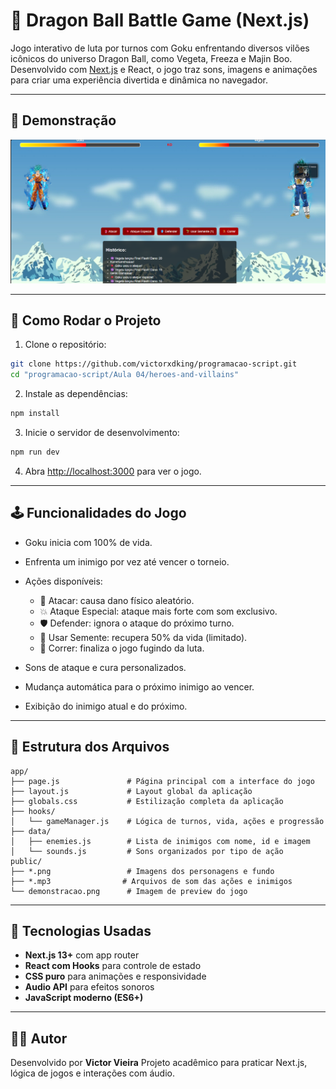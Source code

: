 # 🐉 Dragon Ball Battle Game (Next.js)

Jogo interativo de luta por turnos com Goku enfrentando diversos vilões icônicos do universo Dragon Ball, como Vegeta, Freeza e Majin Boo. Desenvolvido com [Next.js](https://nextjs.org) e React, o jogo traz sons, imagens e animações para criar uma experiência divertida e dinâmica no navegador.

---

## 📸 Demonstração

![Demonstração do Jogo](./public/demonstracao.png)

---

## 🚀 Como Rodar o Projeto

1. Clone o repositório:

```bash
git clone https://github.com/victorxdking/programacao-script.git
cd "programacao-script/Aula 04/heroes-and-villains"
````

2. Instale as dependências:

```bash
npm install
```

3. Inicie o servidor de desenvolvimento:

```bash
npm run dev
```

4. Abra [http://localhost:3000](http://localhost:3000) para ver o jogo.

---

## 🕹️ Funcionalidades do Jogo

* Goku inicia com 100% de vida.
* Enfrenta um inimigo por vez até vencer o torneio.
* Ações disponíveis:

  * 🥊 Atacar: causa dano físico aleatório.
  * 💥 Ataque Especial: ataque mais forte com som exclusivo.
  * 🛡️ Defender: ignora o ataque do próximo turno.
  * 🌱 Usar Semente: recupera 50% da vida (limitado).
  * 🏃 Correr: finaliza o jogo fugindo da luta.
* Sons de ataque e cura personalizados.
* Mudança automática para o próximo inimigo ao vencer.
* Exibição do inimigo atual e do próximo.

---

## 📂 Estrutura dos Arquivos

```
app/
├── page.js               # Página principal com a interface do jogo
├── layout.js             # Layout global da aplicação
├── globals.css           # Estilização completa da aplicação
├── hooks/
│   └── gameManager.js    # Lógica de turnos, vida, ações e progressão
├── data/
│   ├── enemies.js        # Lista de inimigos com nome, id e imagem
│   └── sounds.js         # Sons organizados por tipo de ação
public/
├── *.png                 # Imagens dos personagens e fundo
├── *.mp3                # Arquivos de som das ações e inimigos
└── demonstracao.png      # Imagem de preview do jogo
```

---

## 🎨 Tecnologias Usadas

* **Next.js 13+** com app router
* **React com Hooks** para controle de estado
* **CSS puro** para animações e responsividade
* **Audio API** para efeitos sonoros
* **JavaScript moderno (ES6+)**

---


## 👨‍💻 Autor

Desenvolvido por **Victor Vieira**
Projeto acadêmico para praticar Next.js, lógica de jogos e interações com áudio.
